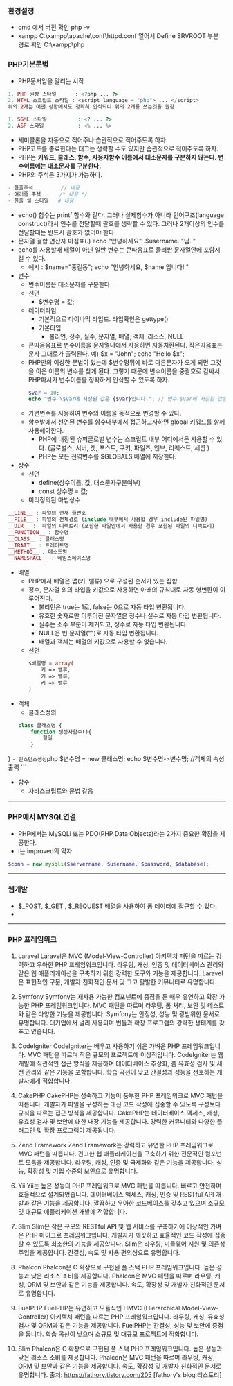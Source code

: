 ### 환경설정
- cmd 에서 버전 확인 php -v
- xampp
C:\xampp\apache\conf\httpd.conf 열어서 Define SRVROOT 부분 경로 확인
C:\xampp\php

### PHP기본문법
- PHP문서임을 알리는 시작
```PHP
1. PHP 권장 스타일      : <?php ... ?>
2. HTML 스크립트 스타일 : <script language = "php"> ... </script>
위의 2개는 어떤 상황에서도 정확히 인식되니 위의 2개를 쓰는것을 권장

1. SGML 스타일          : <? ... ?>
2. ASP 스타일           : <% ... %>
```
- 세미콜론을 자동으로 적어주나 습관적으로 적어주도록 하자
- PHP코드를 종료한다는 태그는 생략할 수도 있지만 습관적으로 적어주도록 하자.
- PHP는 **키워드, 클래스, 함수, 사용자함수 이름에서 대소문자를 구분하지 않는다. 변수이름에는 대소문자를 구분한다.**
- PHP의 주석은 3가지가 가능하다.
```PHP
- 한줄주석         // 내용
- 여러줄 주석      /* 내용 */
- 한줄 쉘 스타일   # 내용
```
- echo() 함수는 printf 함수와 같다.  그러나 실제함수가 아니라 언어구조(language construct)라서 인수를 전달할때 괄호를 생략할 수 있다. 그러나 2개이상의 인수를 전달할때는 반드시 괄호가 없어야 한다.
- 문자열 결합 연산자 마침표(.)   echo "안녕하세요" .$username. "님. "
- echo를 사용할때 배열이 아닌 일반 변수는 큰따옴표로 둘러싼 문자열안에 포함시킬 수 있다.
	- 예시 : $name="홍길동";    echo "안녕하세요, $name 입니다! "
- 변수
	- 변수이름은 대소문자를 구분한다.
	- 선언
		- $변수명 = 값;
	- 데이터타입
		- 기본적으로 다이나믹 타입드.   타입확인은 gettype()
		- 기본타입
			- 불리언, 정수, 실수, 문자열, 배열, 객체, 리소스, NULL
	- 큰따옴옴표로 변수이름을 문자열내에서 사용하면 자동치환된다.        작은따옴표는 문자 그대로가 출력된다.
	   예) $x = "John";      echo "Hello $x";
	- PHP만의 이상한 문법이 있는데 $변수명뒤에 바로 다른문자가 오게 되면 그것을 이은 이름의 변수를 찾게 된다. 그렇기 때문에 변수이름을 중괄호로 감싸서 PHP파서가 변수이름을 정확하게 인식할 수 있도록 하자.
		```PHP
		$var = 10;
		echo "변수 \$var에 저장된 값은 {$var}입니다."; // 변수 $var에 저장된 값은 10입니다.
		```
	- 가변변수를 사용하여 변수의 이름을 동적으로 변경할 수 있다.
	- 함수밖에서 선언된 변수를 함수내부에서 접근하고자하면 global 키워드를 함께 사용해야한다.
		- PHP에 내장된 슈퍼글로벌 변수는 스크립트 내부 어디에서든 사용할 수 있다. (글로벌스, 서버, 겟, 포스트, 쿠키, 파일즈, 엔브, 리퀘스트, 세션 )
		- PHP는 모든 전역변수를 $GLOBALS 배열에 저장한다.
- 상수
	- 선언
		- define(상수이름, 값, 대소문자구분여부)
		- const 상수명 = 값;
	- 미리정의된 마법상수
```php
__LINE__ : 파일의 현재 줄번호
__FILE__ : 파일의 전체경로 (include 내부에서 사용할 경우 include된 파일명)
__DIR__ :  파일의 디렉토리 (포함한 파일안에서 사용할 경우 포함된 파일의 디렉토리)
__FUNCTION__ : 함수명
__CLASS__ : 클래스명
__TRAIT__ : 트레이트명
__METHOD__ : 메소드명
__NAMESPACE__ : 네임스페이스명
```
- 배열
	- PHP에서 배열은 맵(키, 밸류) 으로 구성된 순서가 있는 집합
	- 정수, 문자열 외의 타입을 키값으로 사용하면 아래의 규칙대로 자동 형변환이 이루어진다.
		- 불리언은 true는 1로, false는 0으로 자동 타입 변환됩니다.
		- 유효한 숫자로만 이루어진 문자열은 정수나 실수로 자동 타입 변환됩니다.
		- 실수는 소수 부분이 제거되고, 정수로 자동 타입 변환됩니다.
		- NULL은 빈 문자열("")로 자동 타입 변환됩니다.
		- 배열과 객체는 배열의 키값으로 사용할 수 없습니다.
	- 선언
		```php
		$배열명 = array(
		    키 => 밸류,
		    키 => 밸류,
		    키 => 밸류
		)
		```
- 객체
	- 클래스정의
	```php
	class 클래스명 {
		function 생성자함수(){
			할일
		}
}
	```
	- 인스턴스생성
	```php
	$변수명 = new 클래스명;
	echo $변수명->변수명;   //객체의 속성 출력
	```
- 함수
	- 자바스크립트와 문법 같음

---
### PHP에서 MYSQL연결
- PHP에서는 MySQLi 또는 PDO(PHP Data Objects)라는 2가지 중요한 확장을 제공한다.
- i는 improved의 약자
```php
$conn = new mysqli($servername, $username, $password, $database);
```



---
### 웹개발
- $_POST,   $_GET  , $_REQUEST 배열을 사용하여 폼 데이터에 접근할 수 있다.
- 


---
### PHP 프레임워크
1. Laravel
Laravel은 MVC (Model-View-Controller) 아키텍처 패턴을 따르는 강력하고 우아한 PHP 프레임워크입니다. 라우팅, 캐싱, 인증 및 데이터베이스 관리와 같은 웹 애플리케이션을 구축하기 위한 강력한 도구와 기능을 제공합니다. Laravel은 표현적인 구문, 개발자 친화적인 문서 및 크고 활발한 커뮤니티로 유명합니다.

2. Symfony
Symfony는 재사용 가능한 컴포넌트에 중점을 둔 매우 유연하고 확장 가능한 PHP 프레임워크입니다. MVC 패턴을 따르며 라우팅, 폼 처리, 보안 및 테스트와 같은 다양한 기능을 제공합니다. Symfony는 안정성, 성능 및 광범위한 문서로 유명합니다. 대기업에서 널리 사용되며 번들과 확장 프로그램의 강력한 생태계를 갖추고 있습니다.

3. CodeIgniter
CodeIgniter는 배우고 사용하기 쉬운 가벼운 PHP 프레임워크입니다. MVC 패턴을 따르며 작은 규모의 프로젝트에 이상적입니다. CodeIgniter는 웹 개발에 직관적인 접근 방식을 제공하며 데이터베이스 추상화, 폼 유효성 검사 및 세션 관리와 같은 기능을 포함합니다. 학습 곡선이 낮고 간결성과 성능을 선호하는 개발자에게 적합합니다.

4. CakePHP
CakePHP는 성숙하고 기능이 풍부한 PHP 프레임워크로 MVC 패턴을 따릅니다. 개발자가 파일을 구성하는 대신 코드 작성에 집중할 수 있도록 구성보다 규칙을 따르는 접근 방식을 제공합니다. CakePHP는 데이터베이스 액세스, 캐싱, 유효성 검사 및 보안에 대한 내장 기능을 제공합니다. 강력한 커뮤니티와 다양한 플러그인 및 확장 프로그램이 제공됩니다.

5. Zend Framework
Zend Framework는 강력하고 유연한 PHP 프레임워크로 MVC 패턴을 따릅니다. 견고한 웹 애플리케이션을 구축하기 위한 전문적인 컴포넌트 모음을 제공합니다. 라우팅, 캐싱, 인증 및 국제화와 같은 기능을 제공합니다. 성능, 확장성 및 기업 수준의 보안으로 유명합니다.

6. Yii
Yii는 높은 성능의 PHP 프레임워크로 MVC 패턴을 따릅니다. 빠르고 안전하며 효율적으로 설계되었습니다. 데이터베이스 액세스, 캐싱, 인증 및 RESTful API 개발과 같은 기능을 제공합니다. 깔끔하고 우아한 코드베이스를 갖추고 있으며 소규모 및 대규모 애플리케이션 개발에 적합합니다.

7. Slim
Slim은 작은 규모의 RESTful API 및 웹 서비스를 구축하기에 이상적인 가벼운 PHP 마이크로 프레임워크입니다. 개발자가 깨끗하고 효율적인 코드 작성에 집중할 수 있도록 최소한의 기능을 제공합니다. Slim은 라우팅, 미들웨어 지원 및 의존성 주입을 제공합니다. 간결성, 속도 및 사용 편의성으로 유명합니다.

8. Phalcon
Phalcon은 C 확장으로 구현된 풀 스택 PHP 프레임워크입니다. 높은 성능과 낮은 리소스 소비를 제공합니다. Phalcon은 MVC 패턴을 따르며 라우팅, 캐싱, ORM 및 보안과 같은 기능을 제공합니다. 속도, 확장성 및 개발자 친화적인 문서로 유명합니다.

9. FuelPHP
FuelPHP는 유연하고 모듈식인 HMVC (Hierarchical Model-View-Controller) 아키텍처 패턴을 따르는 PHP 프레임워크입니다. 라우팅, 캐싱, 유효성 검사 및 ORM과 같은 기능을 제공합니다. FuelPHP는 간결성, 성능 및 보안에 중점을 둡니다. 학습 곡선이 낮으며 소규모 및 대규모 프로젝트에 적합합니다.

10. Slim
Phalcon은 C 확장으로 구현된 풀 스택 PHP 프레임워크입니다. 높은 성능과 낮은 리소스 소비를 제공합니다. Phalcon은 MVC 패턴을 따르며 라우팅, 캐싱, ORM 및 보안과 같은 기능을 제공합니다. 속도, 확장성 및 개발자 친화적인 문서로 유명합니다.
출처: https://fathory.tistory.com/205 [fathory's blog:티스토리]